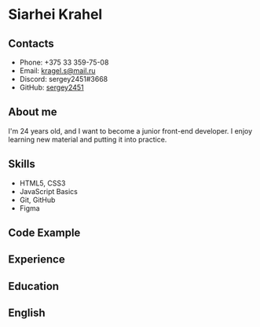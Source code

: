 # Siarhei Krahel
## Contacts
* Phone: +375 33 359-75-08
* Email: kragel.s@mail.ru
* Discord: sergey2451#3668
* GitHub: [sergey2451](https://github.com/sergey2451)
## About me
I'm 24 years old, and I want to become a junior front-end developer. 
I enjoy learning new material and putting it into practice.
## Skills
* HTML5, CSS3
* JavaScript Basics
* Git, GitHub
* Figma
## Code Example

## Experience

## Education

## English